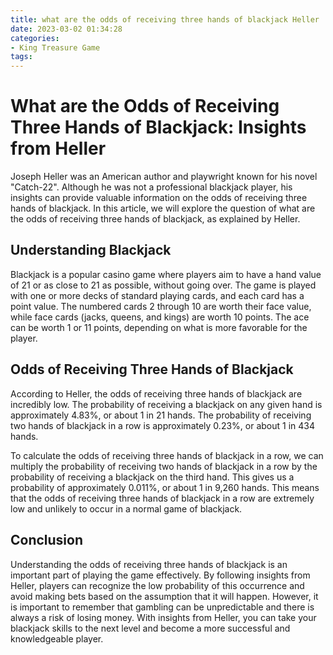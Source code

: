 ```yaml
---
title: what are the odds of receiving three hands of blackjack Heller
date: 2023-03-02 01:34:28
categories:
- King Treasure Game
tags:
---
```

# What are the Odds of Receiving Three Hands of Blackjack: Insights from Heller

Joseph Heller was an American author and playwright known for his novel "Catch-22". Although he was not a professional blackjack player, his insights can provide valuable information on the odds of receiving three hands of blackjack. In this article, we will explore the question of what are the odds of receiving three hands of blackjack, as explained by Heller.

## Understanding Blackjack

Blackjack is a popular casino game where players aim to have a hand value of 21 or as close to 21 as possible, without going over. The game is played with one or more decks of standard playing cards, and each card has a point value. The numbered cards 2 through 10 are worth their face value, while face cards (jacks, queens, and kings) are worth 10 points. The ace can be worth 1 or 11 points, depending on what is more favorable for the player.

## Odds of Receiving Three Hands of Blackjack

According to Heller, the odds of receiving three hands of blackjack are incredibly low. The probability of receiving a blackjack on any given hand is approximately 4.83%, or about 1 in 21 hands. The probability of receiving two hands of blackjack in a row is approximately 0.23%, or about 1 in 434 hands.

To calculate the odds of receiving three hands of blackjack in a row, we can multiply the probability of receiving two hands of blackjack in a row by the probability of receiving a blackjack on the third hand. This gives us a probability of approximately 0.011%, or about 1 in 9,260 hands. This means that the odds of receiving three hands of blackjack in a row are extremely low and unlikely to occur in a normal game of blackjack.

## Conclusion

Understanding the odds of receiving three hands of blackjack is an important part of playing the game effectively. By following insights from Heller, players can recognize the low probability of this occurrence and avoid making bets based on the assumption that it will happen. However, it is important to remember that gambling can be unpredictable and there is always a risk of losing money. With insights from Heller, you can take your blackjack skills to the next level and become a more successful and knowledgeable player.